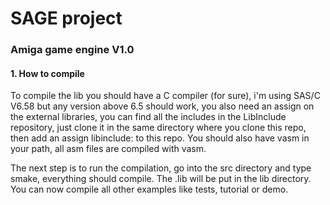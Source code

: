 <h1>SAGE project</h1>
<h3>Amiga game engine V1.0</h3>
<h4>1. How to compile</h4>
<p>To compile the lib you should have a C compiler (for sure), i'm using SAS/C V6.58 but any version above 6.5 should work, you also need an assign on the external libraries, you can find all the includes in the LibInclude repository, just clone it in the same directory where you clone this repo, then add an assign libinclude: to this repo. You should also have vasm in your path, all asm files are compiled with vasm.</p>
<p>The next step is to run the compilation, go into the src directory and type smake, everything should compile. The .lib will be put in the lib directory. You can now compile all other examples like tests, tutorial or demo.</p>
